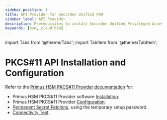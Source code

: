 ```yaml
---
sidebar_position: 1
title: API Provider for Securden Unified PAM
sidebar_label: API Provider
description: Prerequisites to install Securden Unified Privileged Access Management (PAM) for Securosys Hardware Security Modules (HSMs)
keywords: [hsm, cloud hsm]
---
```


import Tabs from '@theme/Tabs';
import TabItem from '@theme/TabItem';

# PKCS#11 API Installation and Configuration

Refer to the [Primus HSM PKCS#11 Provider documentation](/pkcs/overview)  for:
- Primus HSM PKCS#11 Provider software [Installation](/pkcs/Installation/pkcs11_provider_installation).
- Primus HSM PKCS#11 Provider [Configuration](/pkcs/Installation/pkcs11_provider_configuration).
- [Permanent Secret Fetching](/pkcs/Installation/permanent_secret_management), using the temporary setup password.
- [Connectivity Test](/pkcs/Tutorials/troubleshooting).

